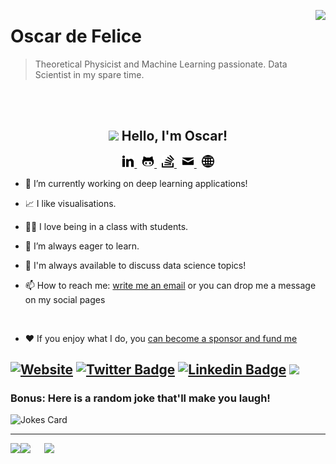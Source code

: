 <a href="https://oscar-defelice.github.io"><img src="https://user-images.githubusercontent.com/49638680/98257151-9f5e5800-1f7f-11eb-9f42-479a4fc6cf24.png" height="125" align="right" /></a>

# Oscar de Felice
> Theoretical Physicist and Machine Learning passionate. Data Scientist in my spare time.

<br />
<br />

<h2 align="center">
    <img src="https://raw.githubusercontent.com/MartinHeinz/MartinHeinz/master/wave.gif" height="40px"> Hello, I'm Oscar!
</h2>

<p align="center">
    <a href="https://linkedin.com/in/oscar-de-felice-5ab72383/">
        <img src="https://raw.githubusercontent.com/mzjp2/mzjp2/master/icons/linkedin.svg" width=20px height=20px alt="linkedin: oscar-de-felice-5ab72383/">
    </a>&nbsp;
    <a href="https://github.com/oscar-defelice">
        <img src="https://raw.githubusercontent.com/mzjp2/mzjp2/master/icons/github.svg" width=20px height=20px alt="github: oscar-defelice">
    </a>&nbsp;
    <a href="https://stackexchange.com/users/4575790/oscar">
        <img src="https://raw.githubusercontent.com/mzjp2/mzjp2/master/icons/stackoverflow.svg" width=20px height=20px alt="stackoverflow">
    </a>&nbsp;
    <a href="mailto:oscar.defelice@gmail.com">
        <img src="https://raw.githubusercontent.com/mzjp2/mzjp2/master/icons/mail.svg" width=20px height=20px alt="email">
    </a>&nbsp;
    <a href="https://oscar-defelice.github.io">
        <img src="https://raw.githubusercontent.com/mzjp2/mzjp2/master/icons/web.svg" width=20px height=20px alt="website">
    </a>
</p>


- 🔭 I’m currently working on deep learning applications!
- 📈 I like visualisations.
- 🧔🏻 I love being in a class with students.
- 🌱 I’m always eager to learn.
- 💬 I'm always available to discuss data science topics!

- 📫 How to reach me: [write me an email](mailto:oscar.defelice@gmail.com) or you can drop me a message on my social pages
<br />

- ❤ If you enjoy what I do, you [can become a sponsor and fund me](https://github.com/sponsors/oscar-defelice/)

[![Website](https://img.shields.io/badge/oscar--defelice-oscar-orange?style=plastic&logo=netlify&logoColor=informational&link=oscar-defelice.github.io)](https://oscar-defelice.github.io)
[![Twitter Badge](https://img.shields.io/badge/-@OscardeFelice-1ca0f1?style=plastic&labelColor=1ca0f1&logo=twitter&logoColor=white&link=https://twitter.com/oscardefelice)](https://twitter.com/OscardeFelice)
[![Linkedin Badge](https://img.shields.io/badge/-oscardefelice-blue?style=plastic&logo=Linkedin&logoColor=white&link=https://linkedin.com/in/oscar-de-felice-5ab72383/)](https://linkedin.com/in/oscar-de-felice-5ab72383/) 
<img src="https://komarev.com/ghpvc/?username=oscar-defelice"/>
--- 

### Bonus: Here is a random joke that'll make you laugh!
![Jokes Card](https://readme-jokes.vercel.app/api?bgColor=vue)

---

<a href="http://ionicabizau.github.io/github-profile-languages/?user=%2540oscar-defelice">
  <img align="left" src="https://github-readme-stats.vercel.app/api/top-langs/?username=oscar-defelice&count_private=true&langs_count=9&hide=jupyter%20notebook,tex&layout=compact" />
</a>
<a href="https://coderstats.net/github/#oscar-defelice">
  <img align="right" width="450" src="https://github-readme-stats.vercel.app/api?username=oscar-defelice&show_icons=true&count_private=true" />
</a>

<!--- Google Analytics Pixel Tracker -->
<img src="https://www.google-analytics.com/collect?v=1&t=pageview&tid=UA-140255752-1&dh=github.com&dp=https%3A%2F%2Fgithub.com%2Foscar-defelice" />


<!--
**oscar-defelice/oscar-defelice** is a ✨ _special_ ✨ repository because its `README.md` (this file) appears on your GitHub profile.

Here are some ideas to get you started:

- 🔭 I’m currently working on ...
- 🌱 I’m currently learning ...
- 👯 I’m looking to collaborate on ...
- 🤔 I’m looking for help with ...
- 💬 Ask me about ...
- 📫 How to reach me: ...
- 😄 Pronouns: ...
- ⚡ Fun fact: ...
-->
